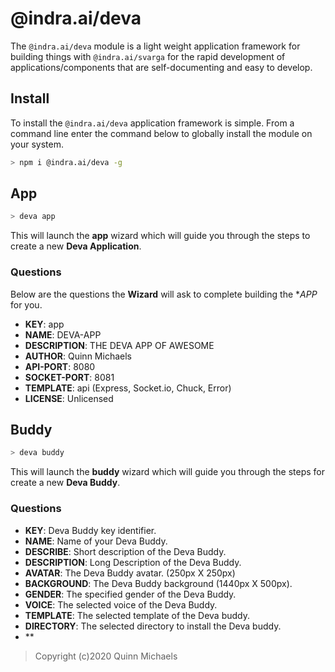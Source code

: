 # @indra.ai/deva


The `@indra.ai/deva` module is a light weight application framework for building things with `@indra.ai/svarga` for the rapid development of applications/components that are self-documenting and easy to develop.

## Install

To install the `@indra.ai/deva` application framework is simple. From a command line enter the command below to globally install the module on your system.


```bash
> npm i @indra.ai/deva -g
```

## App

```bash
> deva app
```
This will launch the **app** wizard which will guide you through the steps to create a new **Deva Application**.

### Questions

Below are the questions the **Wizard** will ask to complete building the **APP* for you.

- **KEY**: app
- **NAME**: DEVA-APP
- **DESCRIPTION**: THE DEVA APP OF AWESOME
- **AUTHOR**: Quinn Michaels
- **API-PORT**: 8080
- **SOCKET-PORT**: 8081
- **TEMPLATE**: api (Express, Socket.io, Chuck, Error)
- **LICENSE**: Unlicensed


## Buddy

```bash
> deva buddy
```
This will launch the **buddy** wizard which will guide you through the steps for create a new **Deva Buddy**.

### Questions

- **KEY**: Deva Buddy key identifier.
- **NAME**: Name of your Deva Buddy.
- **DESCRIBE**: Short description of the Deva Buddy.
- **DESCRIPTION**: Long Description of the Deva Buddy.
- **AVATAR**: The Deva Buddy avatar. (250px X 250px)
- **BACKGROUND**: The Deva Buddy background (1440px X 500px).
- **GENDER**: The specified gender of the Deva Buddy.
- **VOICE**: The selected voice of the Deva Buddy.
- **TEMPLATE**: The selected template of the Deva buddy.
- **DIRECTORY**: The selected directory to install the Deva buddy.
- **

> Copyright (c)2020 Quinn Michaels
